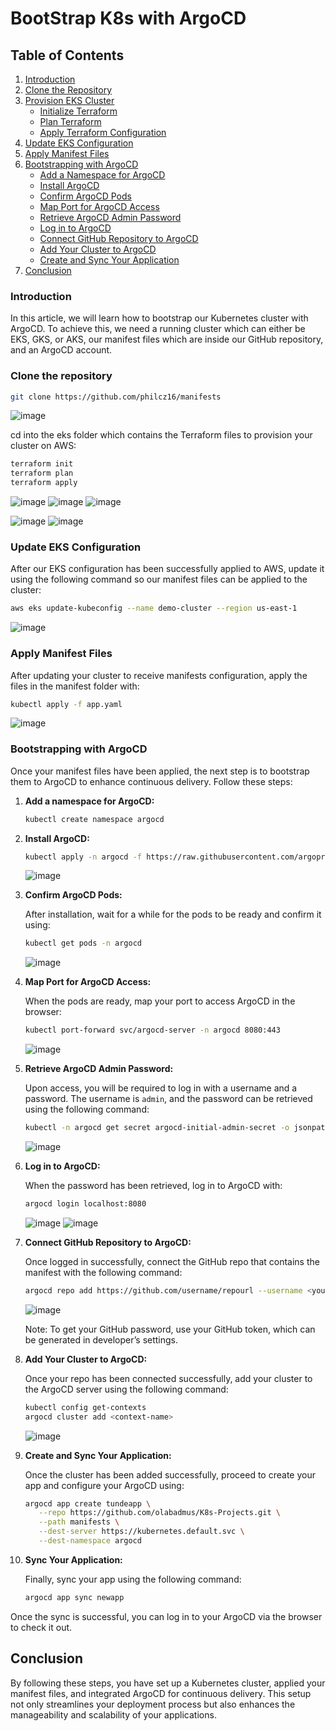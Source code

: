 # BootStrap K8s with ArgoCD


## Table of Contents

1. [Introduction](#introduction)
2. [Clone the Repository](#clone-the-repository)
3. [Provision EKS Cluster](#provision-eks-cluster)
    - [Initialize Terraform](#initialize-terraform)
    - [Plan Terraform](#Plan-terraform)
    - [Apply Terraform Configuration](#apply-terraform-configuration)
4. [Update EKS Configuration](#update-eks-configuration)
5. [Apply Manifest Files](#apply-manifest-files)
6. [Bootstrapping with ArgoCD](#bootstrapping-with-argocd)
    - [Add a Namespace for ArgoCD](#add-a-namespace-for-argocd)
    - [Install ArgoCD](#install-argocd)
    - [Confirm ArgoCD Pods](#confirm-argocd-pods)
    - [Map Port for ArgoCD Access](#map-port-for-argocd-access)
    - [Retrieve ArgoCD Admin Password](#retrieve-argocd-admin-password)
    - [Log in to ArgoCD](#log-in-to-argocd)
    - [Connect GitHub Repository to ArgoCD](#connect-github-repository-to-argocd)
    - [Add Your Cluster to ArgoCD](#add-your-cluster-to-argocd)
    - [Create and Sync Your Application](#create-and-sync-your-application)
7. [Conclusion](#conclusion)

### Introduction
In this article, we will learn how to bootstrap our Kubernetes cluster with ArgoCD. To achieve this, we need a running cluster which can either be EKS, GKS, or AKS, our manifest files which are inside our GitHub repository, and an ArgoCD account.


### Clone the repository

```sh
git clone https://github.com/philcz16/manifests
```
![image](https://github.com/user-attachments/assets/d8cdc2e5-f48d-4d2e-950b-b7036511232c)


cd into the eks folder which contains the Terraform files to provision your cluster on AWS:

```sh
terraform init
terraform plan
terraform apply
```
![image](https://github.com/user-attachments/assets/5c42ad05-baa3-4cc5-a44f-f0d710f2b28a)
![image](https://github.com/user-attachments/assets/5d13f81e-374a-49c1-a3ba-415aa4aa68c8)
![image](https://github.com/user-attachments/assets/528b9002-5ccb-4a13-bde1-7779347bce54)

![image](https://github.com/user-attachments/assets/4cd814ed-cbc7-4c4b-b190-aa6b73b1c00f)
![image](https://github.com/user-attachments/assets/9f1f4622-0e7d-4895-b93d-38e822e1c2a7)



### Update EKS Configuration

After our EKS configuration has been successfully applied to AWS, update it using the following command so our manifest files can be applied to the cluster:

```sh
aws eks update-kubeconfig --name demo-cluster --region us-east-1
```
![image](https://github.com/user-attachments/assets/b397b6e5-3f1b-4103-aaef-705418785380)


### Apply Manifest Files

After updating your cluster to receive manifests configuration, apply the files in the manifest folder with:

```sh
kubectl apply -f app.yaml
```
![image](https://github.com/user-attachments/assets/3f03b75f-1772-4567-b3d0-f33e1a4dbb5f)

### Bootstrapping with ArgoCD

Once your manifest files have been applied, the next step is to bootstrap them to ArgoCD to enhance continuous delivery. Follow these steps:

1. **Add a namespace for ArgoCD:**

    ```sh
    kubectl create namespace argocd
    ```

2. **Install ArgoCD:**

    ```sh
    kubectl apply -n argocd -f https://raw.githubusercontent.com/argoproj/argo-cd/stable/manifests/install.yaml
    ```
    ![image](https://github.com/user-attachments/assets/926dccdd-c482-43fb-bce1-4b8171552acb)


3. **Confirm ArgoCD Pods:**

    After installation, wait for a while for the pods to be ready and confirm it using:

    ```sh
    kubectl get pods -n argocd
    ```
    ![image](https://github.com/user-attachments/assets/04644a70-50ca-4299-a07e-9f7f1d43661a)


4. **Map Port for ArgoCD Access:**

    When the pods are ready, map your port to access ArgoCD in the browser:

    ```sh
    kubectl port-forward svc/argocd-server -n argocd 8080:443
    ```
    ![image](https://github.com/user-attachments/assets/8b861a94-d9f9-43a1-877f-38d391917489)


5. **Retrieve ArgoCD Admin Password:**

    Upon access, you will be required to log in with a username and a password. The username is `admin`, and the password can be retrieved using the following command:

    ```sh
    kubectl -n argocd get secret argocd-initial-admin-secret -o jsonpath="{.data.password}" | base64 -d
    ```
    ![image](https://github.com/user-attachments/assets/6b4c38d6-9ede-4e5f-b891-41a1a1cae7d2)


6. **Log in to ArgoCD:**

    When the password has been retrieved, log in to ArgoCD with:

    ```sh
    argocd login localhost:8080
    ```
    ![image](https://github.com/user-attachments/assets/9e6e17f5-f3dc-45d0-a646-e6abaf862894)
   ![image](https://github.com/user-attachments/assets/d32dc3e5-35ce-4d05-891b-71a9457a669e)



8. **Connect GitHub Repository to ArgoCD:**

    Once logged in successfully, connect the GitHub repo that contains the manifest with the following command:

    ```sh
    argocd repo add https://github.com/username/repourl --username <your-github-username> --password <your-personal-access-token>
    ```
    ![image](https://github.com/user-attachments/assets/798f9182-48d9-4780-a624-0e9263e4698c)


    Note: To get your GitHub password, use your GitHub token, which can be generated in developer’s settings.

9. **Add Your Cluster to ArgoCD:**

    Once your repo has been connected successfully, add your cluster to the ArgoCD server using the following command:

    ```sh
    kubectl config get-contexts
    argocd cluster add <context-name>
    ```
    ![image](https://github.com/user-attachments/assets/3fa96873-7a60-4eb6-829d-de5fb7d5c280)


10. **Create and Sync Your Application:**

    Once the cluster has been added successfully, proceed to create your app and configure your ArgoCD using:

    ```sh
    argocd app create tundeapp \
       --repo https://github.com/olabadmus/K8s-Projects.git \
       --path manifests \
       --dest-server https://kubernetes.default.svc \
       --dest-namespace argocd
    ```

11. **Sync Your Application:**

    Finally, sync your app using the following command:

    ```sh
    argocd app sync newapp
    ```

Once the sync is successful, you can log in to your ArgoCD via the browser to check it out.

## Conclusion

By following these steps, you have set up a Kubernetes cluster, applied your manifest files, and integrated ArgoCD for continuous delivery. This setup not only streamlines your deployment process but also enhances the manageability and scalability of your applications.
